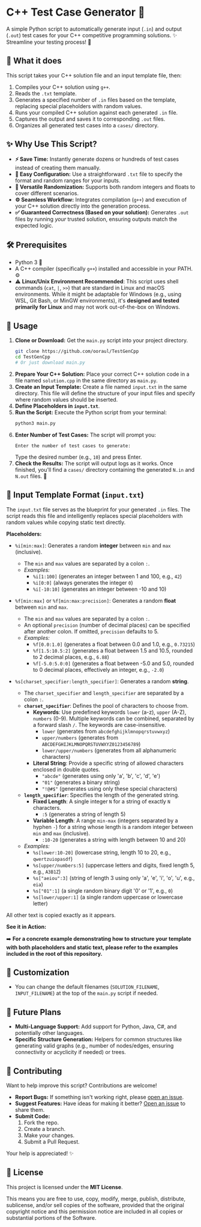# C++ Test Case Generator 🧪

A simple Python script to automatically generate input (`.in`) and output (`.out`) test cases for your C++ competitive programming solutions. ✨ Streamline your testing process! 🚀

## 🤔 What it does

This script takes your C++ solution file and an input template file, then:

1.  Compiles your C++ solution using `g++`.
2.  Reads the `.txt` template.
3.  Generates a specified number of `.in` files based on the template, replacing special placeholders with random values.
4.  Runs your compiled C++ solution against each generated `.in` file.
5.  Captures the output and saves it to corresponding `.out` files.
6.  Organizes all generated test cases into a `cases/` directory.

## ✨ Why Use This Script?

*   **⚡️ Save Time:** Instantly generate dozens or hundreds of test cases instead of creating them manually.
*   **📝 Easy Configuration:** Use a straightforward `.txt` file to specify the format and random ranges for your inputs.
*   **🎲 Versatile Randomization:** Supports both random integers and floats to cover different scenarios.
*   **⚙️ Seamless Workflow:** Integrates compilation (`g++`) and execution of your C++ solution directly into the generation process.
*   **✅ Guaranteed Correctness (Based on your solution):** Generates `.out` files by running *your* trusted solution, ensuring outputs match the expected logic.

## 🛠️ Prerequisites

*   Python 3 🐍
*   A C++ compiler (specifically `g++`) installed and accessible in your PATH. ⚙️
*   ⚠️ **Linux/Unix Environment Recommended**: This script uses shell commands (`cat`, `|`, `>>`) that are standard in Linux and macOS environments. While it might be adaptable for Windows (e.g., using WSL, Git Bash, or MinGW environments), it's **designed and tested primarily for Linux** and may not work out-of-the-box on Windows.

## 🚀 Usage

1.  **Clone or Download:** Get the `main.py` script into your project directory.
    ```bash
    git clone https://github.com/ooraul/TestGenCpp
    cd TestGenCpp
    # Or just download main.py
    ```
2.  **Prepare Your C++ Solution:** Place your correct C++ solution code in a file named `solution.cpp` in the same directory as `main.py`.
3.  **Create an Input Template:** Create a file named `input.txt` in the same directory. This file will define the structure of your input files and specify where random values should be inserted.
4.  **Define Placeholders in `input.txt`**.
5.  **Run the Script:** Execute the Python script from your terminal:
    ```bash
    python3 main.py
    ```
6.  **Enter Number of Test Cases:** The script will prompt you:
    ```
    Enter the number of test cases to generate:
    ```
    Type the desired number (e.g., `10`) and press Enter.
7.  **Check the Results:** The script will output logs as it works. Once finished, you'll find a `cases/` directory containing the generated `N.in` and `N.out` files. 🎉

## 📝 Input Template Format (`input.txt`)

The `input.txt` file serves as the blueprint for your generated `.in` files. The script reads this file and intelligently replaces special placeholders with random values while copying static text directly.

**Placeholders:**

*   `%i[min:max]`: Generates a random **integer** between `min` and `max` (inclusive).
    *   The `min` and `max` values are separated by a colon `:`.
    *   *Examples:*
        *   `%i[1:100]` (generates an integer between 1 and 100, e.g., `42`)
        *   `%i[0:0]` (always generates the integer `0`)
        *   `%i[-10:10]` (generates an integer between -10 and 10)

*   `%f[min:max]` or `%f[min:max:precision]`: Generates a random **float** between `min` and `max`.
    *   The `min` and `max` values are separated by a colon `:`.
    *   An optional `precision` (number of decimal places) can be specified after another colon. If omitted, `precision` defaults to 5.
    *   *Examples:*
        *   `%f[0.0:1.0]` (generates a float between 0.0 and 1.0, e.g., `0.73215`)
        *   `%f[1.5:10.5:2]` (generates a float between 1.5 and 10.5, rounded to 2 decimal places, e.g., `6.88`)
        *   `%f[-5.0:5.0:0]` (generates a float between -5.0 and 5.0, rounded to 0 decimal places, effectively an integer, e.g., `-2.0`)

*   `%s[charset_specifier:length_specifier]`: Generates a random **string**.
    *   The `charset_specifier` and `length_specifier` are separated by a colon `:`.
    *   **`charset_specifier`**: Defines the pool of characters to choose from.
        *   **Keywords**: Use predefined keywords `lower` (a-z), `upper` (A-Z), `numbers` (0-9). Multiple keywords can be combined, separated by a forward slash `/`. The keywords are case-insensitive.
            *   `lower` (generates from `abcdefghijklmnopqrstuvwxyz`)
            *   `upper/numbers` (generates from `ABCDEFGHIJKLMNOPQRSTUVWXYZ0123456789`)
            *   `lower/upper/numbers` (generates from all alphanumeric characters)
        *   **Literal String**: Provide a specific string of allowed characters enclosed in double quotes.
            *   `"abcde"` (generates using only 'a', 'b', 'c', 'd', 'e')
            *   `"01"` (generates a binary string)
            *   `"!@#$"` (generates using only these special characters)
    *   **`length_specifier`**: Specifies the length of the generated string.
        *   **Fixed Length**: A single integer `N` for a string of exactly `N` characters.
            *   `:5` (generates a string of length 5)
        *   **Variable Length**: A range `min-max` (integers separated by a hyphen `-`) for a string whose length is a random integer between `min` and `max` (inclusive).
            *   `:10-20` (generates a string with length between 10 and 20)
    *   *Examples:*
        *   `%s[lower:10-20]` (lowercase string, length 10 to 20, e.g., `qwertzuiopasdf`)
        *   `%s[upper/numbers:5]` (uppercase letters and digits, fixed length 5, e.g., `A3B1Z`)
        *   `%s["aeiou":3]` (string of length 3 using only 'a', 'e', 'i', 'o', 'u', e.g., `eia`)
        *   `%s["01":1]` (a single random binary digit '0' or '1', e.g., `0`)
        *   `%s[lower/upper:1]` (a single random uppercase or lowercase letter)

All other text is copied exactly as it appears.

**See it in Action:**

➡️ **For a concrete example demonstrating how to structure your template with both placeholders and static text, please refer to the examples included in the root of this repository.**

## 🔧 Customization

*   You can change the default filenames (`SOLUTION_FILENAME`, `INPUT_FILENAME`) at the top of the `main.py` script if needed.

## 🔮 Future Plans

*   **Multi-Language Support:** Add support for Python, Java, C#, and potentially other languages.
*   **Specific Structure Generation:** Helpers for common structures like generating valid graphs (e.g., number of nodes/edges, ensuring connectivity or acyclicity if needed) or trees.

## 🙏 Contributing

Want to help improve this script? Contributions are welcome!

*   **Report Bugs:** If something isn't working right, please [open an issue](https://github.com/ooraul/TestGenCpp/issues).
*   **Suggest Features:** Have ideas for making it better? [Open an issue](https://github.com/ooraul/TestGenCpp/issues) to share them.
*   **Submit Code:**
    1.  Fork the repo.
    2.  Create a branch.
    3.  Make your changes.
    4.  Submit a Pull Request.

Your help is appreciated! ✨

## 📜 License

This project is licensed under the **MIT License**.

This means you are free to use, copy, modify, merge, publish, distribute, sublicense, and/or sell copies of the software, provided that the original copyright notice and this permission notice are included in all copies or substantial portions of the Software.
